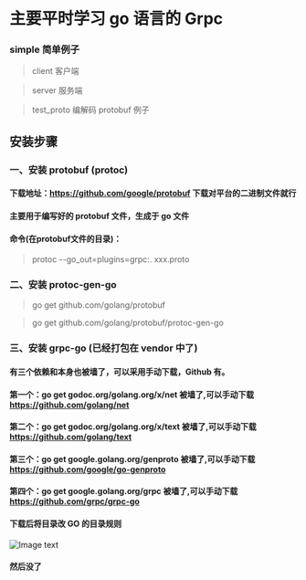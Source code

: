 # 主要平时学习 go 语言的 Grpc

### simple 简单例子
> client 客户端

> server 服务端

> test_proto 编解码 protobuf 例子

## 安装步骤

### 一、安装 protobuf (protoc)
#### 下载地址：https://github.com/google/protobuf 下载对平台的二进制文件就行
#### 主要用于编写好的 protobuf 文件，生成于 go 文件
#### 命令(在protobuf文件的目录)：
> protoc --go_out=plugins=grpc:. xxx.proto

### 二、安装 protoc-gen-go
> go get github.com/golang/protobuf

> go get github.com/golang/protobuf/protoc-gen-go

### 三、安装 grpc-go (已经打包在 vendor 中了)

#### 有三个依赖和本身也被墙了，可以采用手动下载，Github 有。
#### 第一个：go get godoc.org/golang.org/x/net  被墙了,可以手动下载 https://github.com/golang/net
#### 第二个：go get godoc.org/golang.org/x/text 被墙了,可以手动下载 https://github.com/golang/text
#### 第三个：go get google.golang.org/genproto  被墙了,可以手动下载 https://github.com/google/go-genproto
#### 第四个：go get google.golang.org/grpc      被墙了,可以手动下载 https://github.com/grpc/grpc-go
#### 下载后将目录改 GO 的目录规则

![Image text](https://github.com/laixhe/go_grpc/blob/master/grpc-go.png)

#### 然后没了

